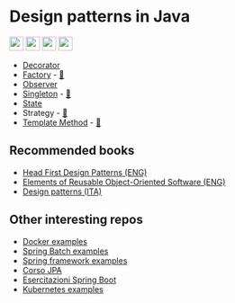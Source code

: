 # Design patterns in Java

<p>
  <a href="https://www.linkedin.com/in/mauro-cicolella-0b107076/"><img src="https://img.shields.io/badge/linkedin-%230077B5.svg?&style=for-the-badge&logo=linkedin&logoColor=white" height=25></a>
    <a href="https://twitter.com/emmecilab"><img src="https://img.shields.io/badge/twitter-%231DA1F2.svg?&style=for-the-badge&logo=twitter&logoColor=white" height=25></a>
  <a href="https://www.youtube.com/c/emmecilab"><img src="https://img.shields.io/badge/youtube-%23E4405F.svg?&style=for-the-badge&logo=youtube&logoColor=white" height=25></a>
  <a href="https://www.patreon.com/emmecilab"><img src="https://img.shields.io/badge/Patreon-F96854?style=for-the-badge&logo=patreon&logoColor=white" height=25></a>

* [Decorator](https://www.emmecilab.net/blog/design-patterns-in-java-decorator)
* [Factory](https://www.emmecilab.net/blog/design-patterns-in-java-factory/) - [:movie_camera:](https://youtu.be/zDVoYMPWyPo)
* [Observer](https://www.emmecilab.net/blog/design-patterns-in-java-observer)
* [Singleton](https://www.emmecilab.net/blog/design-patterns-in-java-singleton/) - [:movie_camera:](https://youtu.be/RGQ3Zf6-M7s)
* [State](https://www.emmecilab.net/blog/design-patterns-in-java-state)
* Strategy - [:movie_camera:](https://youtu.be/qsC6S29dE48)
* [Template Method](https://www.emmecilab.net/blog/design-patterns-in-java-template-method/) - [:movie_camera:](https://youtu.be/JH28N9oWi-Y)

## Recommended books
* [Head First Design Patterns (ENG)](https://amzn.to/2YtOVMv)
* [Elements of Reusable Object-Oriented Software (ENG)](https://amzn.to/3kCP7Dp)
* [Design patterns (ITA)](https://amzn.to/3kCP7Dp)

## Other interesting repos
* [Docker examples](https://github.com/mcicolella/docker-examples)
* [Spring Batch examples](https://github.com/mcicolella/spring-batch-examples)
* [Spring framework examples](https://github.com/mcicolella/spring-framework-examples)
* [Corso JPA](https://github.com/mcicolella/corso-jpa-java-persistence-api)
* [Esercitazioni Spring Boot](https://github.com/mcicolella/esercitazioni-spring-boot)
* [Kubernetes examples](https://github.com/mcicolella/kubernetes-examples)

